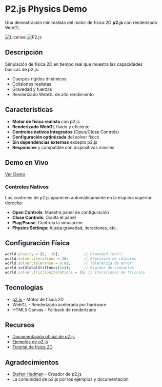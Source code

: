 # P2.js Physics Demo

Una demostración minimalista del motor de física 2D **p2.js** con renderizado WebGL.

![License](https://img.shields.io/badge/license-MIT-blue.svg)
![P2.js](https://img.shields.io/badge/p2.js-0.7.1-green.svg)

## Descripción

Simulación de física 2D en tiempo real que muestra las capacidades básicas de p2.js:
- Cuerpos rígidos dinámicos
- Colisiones realistas
- Gravedad y fuerzas
- Renderizado WebGL de alto rendimiento

## Características

- **Motor de física realista** con p2.js
- **Renderizado WebGL** fluido y eficiente
- **Controles nativos integrados** (Open/Close Controls)
- **Configuración optimizada** del solver físico
- **Sin dependencias externas** excepto p2.js
- **Responsive** y compatible con dispositivos móviles

## Demo en Vivo

[Ver Demo](https://tu-usuario.github.io/p2js-physics-demo)


### Controles Nativos

Los controles de p2.js aparecen automáticamente en la esquina superior derecha:

- **Open Controls**: Muestra panel de configuración
- **Close Controls**: Oculta el panel
- **Play/Pause**: Controla la simulación
- **Physics Settings**: Ajusta gravedad, iteraciones, etc.

## Configuración Física

```javascript
world.gravity = [0, -10];           // Gravedad (m/s²)
world.solver.iterations = 20;       // Precisión de cálculos
world.solver.tolerance = 0.01;      // Tolerancia de error
world.setGlobalStiffness(1e4);      // Rigidez de contactos
world.solver.frictionIterations = 10; // Iteraciones de fricción
```

## Tecnologías

- [p2.js](https://github.com/schteppe/p2.js) - Motor de física 2D
- WebGL - Renderizado acelerado por hardware
- HTML5 Canvas - Fallback de renderizado

## Recursos

- [Documentación oficial de p2.js](http://schteppe.github.io/p2.js/docs/)
- [Ejemplos de p2.js](https://github.com/schteppe/p2.js/tree/master/examples)
- [Tutorial de física 2D](https://gamedevacademy.org/introduction-to-p2-js/)

## Agradecimientos

- [Stefan Hedman](https://github.com/schteppe) - Creador de p2.js
- La comunidad de p2.js por los ejemplos y documentación
